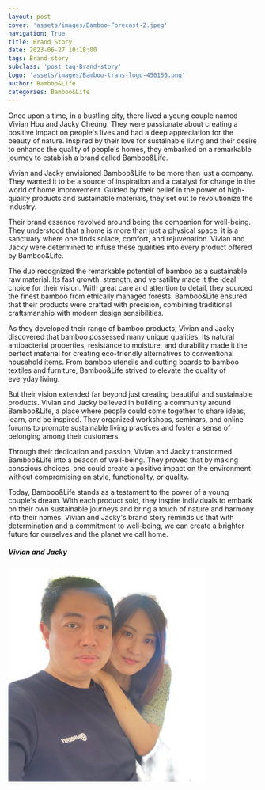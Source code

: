 ```yaml
---
layout: post
cover: 'assets/images/Bamboo-Forecast-2.jpeg'
navigation: True
title: Brand Story
date: 2023-06-27 10:18:00
tags: Brand-story
subclass: 'post tag-Brand-story'
logo: 'assets/images/Bamboo-trans-logo-450150.png'
author: Bamboo&Life
categories: Bamboo&Life
---
```


Once upon a time, in a bustling city, there lived a young couple named Vivian Hou and Jacky Cheung. They were passionate about creating a positive impact on people's lives and had a deep appreciation for the beauty of nature. Inspired by their love for sustainable living and their desire to enhance the quality of people's homes, they embarked on a remarkable journey to establish a brand called Bamboo&Life.

Vivian and Jacky envisioned Bamboo&Life to be more than just a company. They wanted it to be a source of inspiration and a catalyst for change in the world of home improvement. Guided by their belief in the power of high-quality products and sustainable materials, they set out to revolutionize the industry.

Their brand essence revolved around being the companion for well-being. They understood that a home is more than just a physical space; it is a sanctuary where one finds solace, comfort, and rejuvenation. Vivian and Jacky were determined to infuse these qualities into every product offered by Bamboo&Life.

The duo recognized the remarkable potential of bamboo as a sustainable raw material. Its fast growth, strength, and versatility made it the ideal choice for their vision. With great care and attention to detail, they sourced the finest bamboo from ethically managed forests. Bamboo&Life ensured that their products were crafted with precision, combining traditional craftsmanship with modern design sensibilities.

As they developed their range of bamboo products, Vivian and Jacky discovered that bamboo possessed many unique qualities. Its natural antibacterial properties, resistance to moisture, and durability made it the perfect material for creating eco-friendly alternatives to conventional household items. From bamboo utensils and cutting boards to bamboo textiles and furniture, Bamboo&Life strived to elevate the quality of everyday living.

But their vision extended far beyond just creating beautiful and sustainable products. Vivian and Jacky believed in building a community around Bamboo&Life, a place where people could come together to share ideas, learn, and be inspired. They organized workshops, seminars, and online forums to promote sustainable living practices and foster a sense of belonging among their customers.

Through their dedication and passion, Vivian and Jacky transformed Bamboo&Life into a beacon of well-being. They proved that by making conscious choices, one could create a positive impact on the environment without compromising on style, functionality, or quality.

Today, Bamboo&Life stands as a testament to the power of a young couple's dream. With each product sold, they inspire individuals to embark on their own sustainable journeys and bring a touch of nature and harmony into their homes. Vivian and Jacky's brand story reminds us that with determination and a commitment to well-being, we can create a brighter future for ourselves and the planet we call home.

<h5 id="Vivian and Jacky">Vivian and Jacky</h5>

<p><img src="assets/images/Founder-trans-small.png" alt="Test Image" /></p>